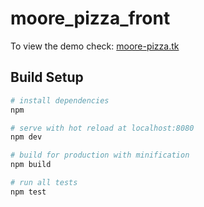 # moore_pizza_front
To view the demo check: [moore-pizza.tk](http://moore-pizza.tk)

## Build Setup

``` bash
# install dependencies
npm

# serve with hot reload at localhost:8080
npm dev

# build for production with minification
npm build

# run all tests
npm test
```
